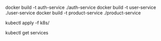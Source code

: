 docker build -t auth-service ./auth-service
docker build -t user-service ./user-service
docker build -t product-service ./product-service



kubectl apply -f k8s/


kubectl get services

